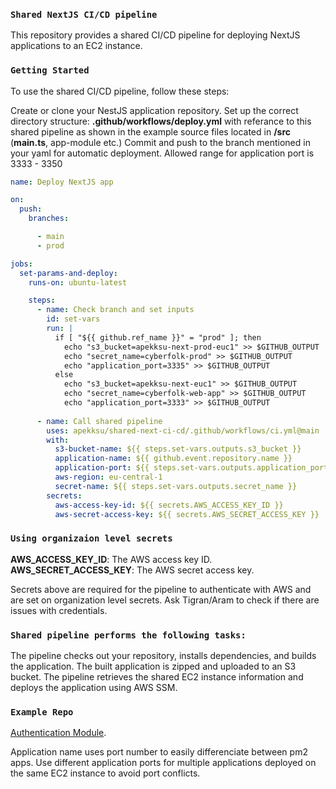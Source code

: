 ### `Shared NextJS CI/CD pipeline`
This repository provides a shared CI/CD pipeline for deploying NextJS applications to an EC2 instance.

### `Getting Started`

To use the shared CI/CD pipeline, follow these steps:

Create or clone your NestJS application repository.
Set up the correct directory structure:
    **.github/workflows/deploy.yml** with referance to this shared pipeline as shown in the example
    source files located in **/src** (**main.ts**, app-module etc.)
Commit and push to the branch mentioned in your yaml for automatic deployment.
Allowed range for application port is 3333 - 3350

```yaml
name: Deploy NextJS app

on:
  push:
    branches:

      - main
      - prod

jobs:
  set-params-and-deploy:
    runs-on: ubuntu-latest

    steps:
      - name: Check branch and set inputs
        id: set-vars
        run: |
          if [ "${{ github.ref_name }}" = "prod" ]; then
            echo "s3_bucket=apekksu-next-prod-euc1" >> $GITHUB_OUTPUT
            echo "secret_name=cyberfolk-prod" >> $GITHUB_OUTPUT
            echo "application_port=3335" >> $GITHUB_OUTPUT
          else
            echo "s3_bucket=apekksu-next-euc1" >> $GITHUB_OUTPUT
            echo "secret_name=cyberfolk-web-app" >> $GITHUB_OUTPUT
            echo "application_port=3333" >> $GITHUB_OUTPUT
          
      - name: Call shared pipeline
        uses: apekksu/shared-next-ci-cd/.github/workflows/ci.yml@main
        with:
          s3-bucket-name: ${{ steps.set-vars.outputs.s3_bucket }}
          application-name: ${{ github.event.repository.name }}
          application-port: ${{ steps.set-vars.outputs.application_port }}
          aws-region: eu-central-1
          secret-name: ${{ steps.set-vars.outputs.secret_name }}
        secrets:
          aws-access-key-id: ${{ secrets.AWS_ACCESS_KEY_ID }}
          aws-secret-access-key: ${{ secrets.AWS_SECRET_ACCESS_KEY }}
```

### `Using organizaion level secrets`
**AWS_ACCESS_KEY_ID**: The AWS access key ID.
**AWS_SECRET_ACCESS_KEY**: The AWS secret access key.

Secrets above are required for the pipeline to authenticate with AWS and are set on organization level secrets. Ask Tigran/Aram to check if there are issues with credentials.


### `Shared pipeline performs the following tasks:`

The pipeline checks out your repository, installs dependencies, and builds the application.
The built application is zipped and uploaded to an S3 bucket.
The pipeline retrieves the shared EC2 instance information and deploys the application using AWS SSM.


### `Example Repo`
[Authentication Module](https://github.com/apekksu/cyber-folk-web-app).

Application name uses port number to easily differenciate between pm2 apps.
Use different application ports for multiple applications deployed on the same EC2 instance to avoid port conflicts.
